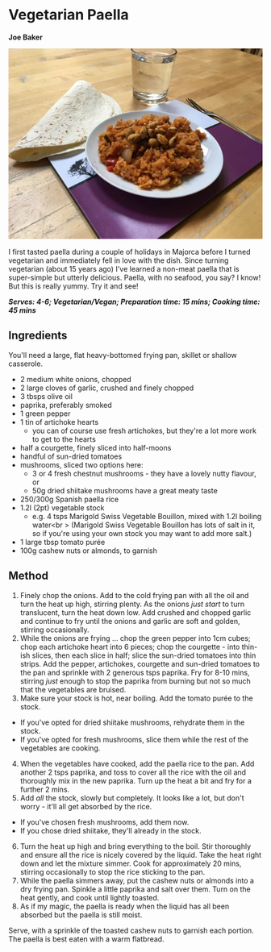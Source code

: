 # Vegetarian Paella
**Joe Baker**

![](veg_paella.jpg)

I first tasted paella during a couple of holidays in Majorca before I turned vegetarian and immediately fell in love with the dish. Since turning vegetarian (about 15 years ago) I've learned a non-meat paella that is super-simple but utterly delicious. Paella, with no seafood, you say? I know! But this is really yummy. Try it and see!

***Serves: 4-6; Vegetarian/Vegan; Preparation time: 15 mins; Cooking time: 45 mins***

## Ingredients

You'll need a large, flat heavy-bottomed frying pan, skillet or shallow casserole.

- 2 medium white onions, chopped
- 2 large cloves of garlic, crushed and finely chopped
- 3 tbsps olive oil
- paprika, preferably smoked
- 1 green pepper
- 1 tin of artichoke hearts
  - you can of course use fresh artichokes, but they're a lot more work to get to the hearts
- half a courgette, finely sliced into half-moons
- handful of sun-dried tomatoes
- mushrooms, sliced
  two options here:
  - 3 or 4 fresh chestnut mushrooms - they have a lovely nutty flavour, or
  - 50g dried shiitake mushrooms have a great meaty taste
- 250/300g Spanish paella rice
- 1.2l (2pt) vegetable stock
  - e.g. 4 tsps Marigold Swiss Vegetable Bouillon, mixed with 1.2l boiling water<br \>
    (Marigold Swiss Vegetable Bouillon has lots of salt in it, so if you're using your own stock you may want to add more salt.)
- 1 large tbsp tomato purée
- 100g cashew nuts or almonds, to garnish

## Method

1. Finely chop the onions. Add to the cold frying pan with all the oil and turn the heat up high, stirring plenty. As the onions _just start_ to turn translucent, turn the heat down low. Add crushed and chopped garlic and continue to fry until the onions and garlic are soft and golden, stirring occasionally.
2. While the onions are frying … chop the green pepper into 1cm cubes; chop each artichoke heart into 6 pieces; chop the courgette - into thin-ish slices, then each slice in half; slice the sun-dried tomatoes into thin strips. Add the pepper, artichokes, courgette and sun-dried tomatoes to the pan and sprinkle with 2 generous tsps paprika. Fry for 8-10 mins, stirring _just_ enough to stop the paprika from burning but not so much that the vegetables are bruised.
3. Make sure your stock is hot, near boiling. Add the tomato purée to the stock.
  - If you've opted for dried shiitake mushrooms, rehydrate them in the stock.
  - If you've opted for fresh mushrooms, slice them while the rest of the vegetables are cooking.
4. When the vegetables have cooked, add the paella rice to the pan. Add another 2 tsps paprika, and toss to cover all the rice with the oil and thoroughly mix in the new paprika. Turn up the heat a bit and fry for a further 2 mins.
5. Add *all* the stock, slowly but completely. It looks like a lot, but don't worry - it'll all get absorbed by the rice. 
  - If you've chosen fresh mushrooms, add them now.
  - If you chose dried shiitake, they'll already in the stock.
6. Turn the heat up high and bring everything to the boil. Stir thoroughly and ensure all the rice is nicely covered by the liquid. Take the heat right down and let the mixture simmer. Cook for approximately 20 mins, stirring occasionally to stop the rice sticking to the pan.
7. While the paella simmers away, put the cashew nuts or almonds into a dry frying pan. Spinkle a little paprika and salt over them. Turn on the heat gently, and cook until lightly toasted.
8. As if my magic, the paella is ready when the liquid has all been absorbed but the paella is still moist.

Serve, with a sprinkle of the toasted cashew nuts to garnish each portion. The paella is best eaten with a warm flatbread.  

  